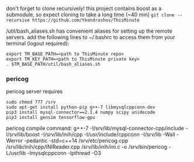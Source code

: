 don't forget to clone recursively! this project contains boost as a submodule, so expect cloning to take a long time (~40 min)
`git clone --recursive https://github.com/tkondrashov/ThisMinute`


/util/bash_aliases.sh has convenient aliases for setting up the remote servers. add the following lines to ~/.bashrc to access them from your terminal (logout required):

```
export TM_BASE_PATH=<path to ThisMinute repo>
export TM_KEY_PATH=<path to ThisMinute private key>
. $TM_BASE_PATH/util/bash_aliases.sh
```


### pericog
pericog server requires
```
sudo chmod 777 /srv
sudo apt-get install python-pip g++-7 libmysqlcppconn-dev
pip3 install mysql-connector==2.1.4 numpy scipy unidecode
pip3 install gensim tensorflow-gpu
```

pericog compile command:
g++-7 -I/srv/lib/mysql-connector-cpp/include -I/srv/lib/boost -I/srv/lib/inih/cpp -I/usr/include/cppconn -I/srv/lib -Wall -Werror -pedantic -std=c++14 /srv/etc/pericog.cpp /srv/lib/inih/cpp/INIReader.cpp /srv/lib/inih/ini.c -o /srv/bin/pericog -L/usr/lib -lmysqlcppconn -lpthread -O3

